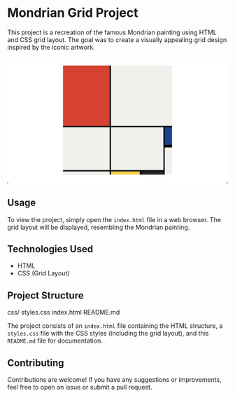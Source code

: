 # Mondrian Grid Project

This project is a recreation of the famous Mondrian painting using HTML and CSS grid layout. The goal was to create a visually appealing grid design inspired by the iconic artwork.

![Goal](goal.png)

## Usage

To view the project, simply open the `index.html` file in a web browser. The grid layout will be displayed, resembling the Mondrian painting.

## Technologies Used

- HTML
- CSS (Grid Layout)

## Project Structure

css/
styles.css
index.html
README.md

The project consists of an `index.html` file containing the HTML structure, a `styles.css` file with the CSS styles (including the grid layout), and this `README.md` file for documentation.

## Contributing

Contributions are welcome! If you have any suggestions or improvements, feel free to open an issue or submit a pull request.
